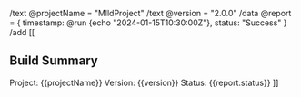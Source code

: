 /text @projectName = "MlldProject"
/text @version = "2.0.0"
/data @report = {
timestamp: @run {echo "2024-01-15T10:30:00Z"},
status: "Success"
}
/add [[
## Build Summary
Project: {{projectName}}
Version: {{version}}
Status: {{report.status}}
]]